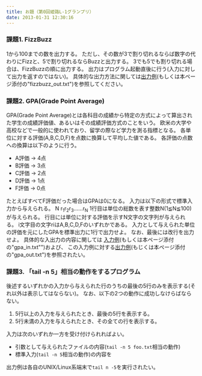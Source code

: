 ```yaml
---
title: お題（第0回姫路L-1グランプリ）
date: 2013-01-31 12:30:16
---
```


### 課題1. FizzBuzz

1から100までの数を出力する。
ただし、その数が3で割り切れるならば数字の代わりにFizzと、5で割り切れるならBuzzと出力する。
3でも5でも割り切れる場合は、FizzBuzzの順に出力する。
出力はプログラム起動直後に行う(入力に対して出力を返すのではない)。
具体的な出力方法に関しては[出力例](https://github.com/ikatake/himejiL-1GP/blob/master/sample/fizzbuzz/fizzbuzz_out.txt)(もしくは本ページ添付の"fizzbuzz\_out.txt")を参照してください。

### [](https://github.com/ikatake/himejiL-1GP#%E8%AA%B2%E9%A1%8C2-gpagrade-point-average)課題2. GPA(Grade Point Average)

GPA(Grade Point Average)とは各科目の成績から特定の方式によって算出された学生の成績評価値、あるいはその成績評価方式のことをいう。
欧米の大学や高校などで一般的に使われており、留学の際など学力を測る指標となる。
各単位に対する評価(A,B,C,D,F)を点数に換算して平均した値である。
各評価の点数への換算は以下のように行う。

-   A評価 -&gt; 4点
-   B評価 -&gt; 3点
-   C評価 -&gt; 2点
-   D評価 -&gt; 1点
-   F評価 -&gt; 0点

たとえばすべてF評価だった場合はGPAは0になる。
入力は以下の形式で標準入力から与えられる。
N
r<sub>1</sub>r<sub>2</sub>r<sub>3</sub>......r<sub>N</sub>
1行目は単位の総数を表す整数N(1≦N≦100)が与えられる。
行目には単位に対する評価を示すN文字の文字列が与えられる。
i文字目の文字riはA,B,C,D,Fのいずれかである。
入力として与えられた単位の評価を元にしたGPAを標準出力に1行で出力せよ。
なお、最後には改行を出力せよ。
具体的な入出力の内容に関しては [入力例](https://github.com/ikatake/himejiL-1GP/blob/master/sample/gpa/gpa_in.txt)(もしくは本ページ添付の"gpa\_in.txt"")および、 この入力例に対する[出力例](https://github.com/ikatake/himejiL-1GP/blob/master/sample/gpa/gpa_out.txt)(もじくは本ページ添付の"gpa\_out.txt")を参照されたい。

### [](https://github.com/ikatake/himejiL-1GP#%E8%AA%B2%E9%A1%8C3-%E3%80%8Ctail--n-5%E3%80%8D%E7%9B%B8%E5%BD%93%E3%81%AE%E5%8B%95%E4%BD%9C%E3%82%92%E3%81%99%E3%82%8B%E3%83%97%E3%83%AD%E3%82%B0%E3%83%A9%E3%83%A0)課題3. 「tail -n 5」相当の動作をするプログラム

後述するいずれかの入力から与えられた行のうちの最後の5行のみを表示する(それ以外は表示してはならない)。
なお、以下の2つの動作に成功しなけらばならない。

1.  5行以上の入力を与えられたとき、最後の5行を表示する。
2.  5行未満の入力を与えられたとき、その全ての行を表示する。

入力は次のいずれか一方を受け付けられればよい。

-   引数として与えられたファイルの内容(`tail -n 5 foo.txt`相当の動作)
-   標準入力(`tail -n 5`相当の動作)の内容を

出力例は各自のUNIX/Linux系端末で`tail n -5`を実行されたい。
